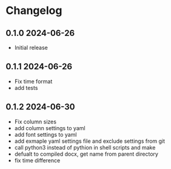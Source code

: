 # Changelog

## 0.1.0 2024-06-26
- Initial release

## 0.1.1 2024-06-26
- Fix time format
- add tests

## 0.1.2 2024-06-30
- Fix column sizes
- add column settings to yaml
- add font settings to yaml
- add exmaple yaml settings file and exclude settings from git
- call python3 instead of pythion in shell scripts and make
- defualt to compiled docx, get name from parent directory
- fix time difference